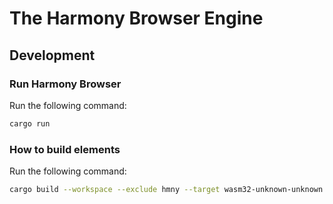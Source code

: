 # The Harmony Browser Engine

## Development

### Run Harmony Browser 

Run the following command:

```sh
cargo run
```

### How to build elements

Run the following command:

```sh
cargo build --workspace --exclude hmny --target wasm32-unknown-unknown -r
```
